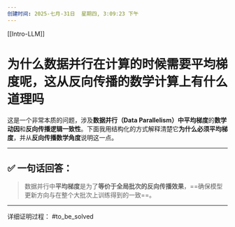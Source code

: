 ```yaml
---
创建时间: 2025-七月-31日  星期四, 3:09:23 下午
---
```

[[Intro-LLM]]



# 为什么数据并行在计算的时候需要平均梯度呢，这从反向传播的数学计算上有什么道理吗

这是一个非常本质的问题，涉及**数据并行（Data Parallelism）中平均梯度**的**数学动因**和**反向传播逻辑一致性**。下面我用结构化的方式解释清楚它**为什么必须平均梯度**，并从**反向传播数学角度**说明这一点。

---

## ✅ 一句话回答：

> 数据并行中**平均梯度**是为了**等价于全局批次的反向传播效果**，==确保模型更新方向与在整个大批次上训练得到的一致==。

---
详细证明过程： #to_be_solved 